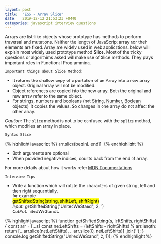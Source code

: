 ```yaml
---
layout: post
title:  "ES6 - Array Slice"
date:   2019-12-12 21:53:23 +0400
categories: javascript interview questions
---
```

Arrays are list-like objects whose prototype has methods to perform traversal and mutations. Neither the length of JavaScript array nor their elements are fixed. Array are widely used in web applications, below will explain most widely used prototype method **Slice.** Most of the tricky questions or algorithims asked will make use of Slice methods. They plays important roles in Functional Programming.

`Important things about Slice Method:`

- It returns the shallow copy of a portation of an Array into a new array object. Original array will not be modified.
- Object references are copied into the new array. Both the original and new array refer to the same object.
- For strings, numbers and booleans (not [String][string], [Number][number], [Boolean][boolean] objects), it copies the values. So changes in one array do not affect the other array.

*Caution:*
The `slice` method is not to be confused with the `splice` method, which modifies an array in place.

`Syntax Slice`

{% highlight javascript %}
 arr.slice(begin[, end]])
{% endhighlight %}

- Both arguments are optional
- When provided negative indices, counts back from the end of array.

For more details about how it works refer [MDN Documentations][mdn-document]

`Interview Tips`

- Write a function which will rotate the characters of given string, left and then right sequentially,<br/>
for example<br/>
<mark>getShiftedString(string, shiftLeft, shiftRight)<br/></mark>
*Input:* getShiftedString("UnitedWeStand", 2, 1)<br/>
*OutPut:* nitedWeStandU

{% highlight javascript %}
function getShiftedString(s, leftShifts, rightShifts) {
  const arr = [...s]
  const netLeftShifts = (leftShifts - rightShifts) % arr.length; 
  return [...arr.slice(netLeftShifts), ...arr.slice(0, netLeftShifts)]
        .join('');
}
console.log(getShiftedString("UnitedWeStand", 2, 1));
{% endhighlight %}

[string]: https://developer.mozilla.org/en-US/docs/Web/JavaScript/Reference/Global_Objects/String
[number]: https://developer.mozilla.org/en-US/docs/Web/JavaScript/Reference/Global_Objects/Number
[boolean]: https://developer.mozilla.org/en-US/docs/Web/JavaScript/Reference/Global_Objects/Boolean
[mdn-document]: https://developer.mozilla.org/en-US/docs/Web/JavaScript/Reference/Global_Objects/Array